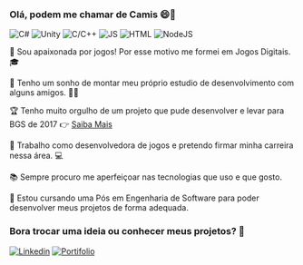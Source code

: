 ### Olá, podem me chamar de Camis :smile:👋

![C#](https://img.shields.io/badge/-C%23-brightgreen) ![Unity](https://img.shields.io/badge/-Unity-brightgreen)
![C/C++](https://img.shields.io/badge/-C%2FC%2B%2B-brightgreen) ![JS](https://img.shields.io/badge/-JS-brightgreen) ![HTML](https://img.shields.io/badge/-HTML-brightgreen)
![NodeJS](https://img.shields.io/badge/-NodeJS-brightgreen)

:revolving_hearts: Sou apaixonada por jogos! Por esse motivo me formei em Jogos Digitais. :mortar_board: 
</br>

:office: Tenho um sonho de montar meu próprio estudio de desenvolvimento com alguns amigos. :woman::boy: 
</br>

:trophy: Tenho muito orgulho de um projeto que pude desenvolver e levar para BGS de 2017 :point_right: <a href="https://www.linkedin.com/posts/camila-marques-belem-9438a5100_alunos-de-jogos-digitais-da-faculdade-impacta-activity-6669316514983759872-Jf6b" target="_blank">Saiba Mais</a>
</br>

:space_invader: Trabalho como desenvolvedora de jogos e pretendo firmar minha carreira nessa área. :computer: 
</br>

:books: Sempre procuro me aperfeiçoar nas tecnologias que uso e que gosto.  

:notebook: Estou cursando uma Pós em Engenharia de Software para poder desenvolver meus projetos de forma adequada.  


### Bora trocar uma ideia ou conhecer meus projetos? :speech_balloon:

[![Linkedin](https://img.shields.io/badge/-Linkedin-blue)](https://www.linkedin.com/in/camila-marques-belem-9438a5100/) [![Portifolio](https://img.shields.io/badge/-Portifolio-blueviolet)](https://camilambelem.wordpress.com)
